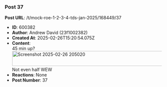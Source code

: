 ### Post 37
**Post URL**: /t/mock-roe-1-2-3-4-tds-jan-2025/168449/37
- **ID**: 600382
- **Author**: Andrew David (23f1002382)
- **Created At**: 2025-02-26T15:20:54.075Z
- **Content**:  
  45 min up?<br>
<img src="https://europe1.discourse-cdn.com/flex013/uploads/iitm/original/3X/d/5/d5f0e700ca01330d345cfd43ce8d6f5d1e183801.png" alt="Screenshot 2025-02-26 205020" data-base62-sha1="uwBPAG6wx8xC1o1CW55vep0q9MJ" width="690" height="48" data-dominant-color="D24250"><br>
Not even half WEW
- **Reactions**: None
- **Post Number**: 37

